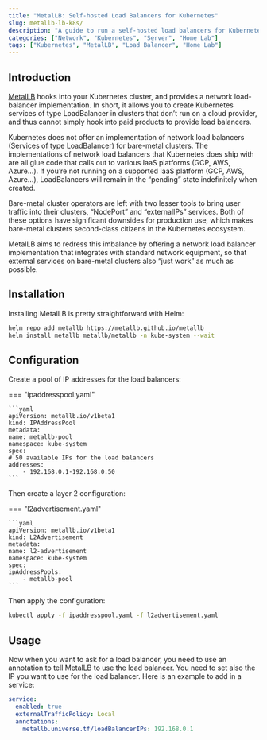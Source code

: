 ```yaml
---
title: "MetalLB: Self-hosted Load Balancers for Kubernetes"
slug: metallb-lb-k8s/
description: "A guide to run a self-hosted load balancers for Kubernetes using MetalLB."
categories: ["Network", "Kubernetes", "Server", "Home Lab"]
tags: ["Kubernetes", "MetalLB", "Load Balancer", "Home Lab"]
---
```


## Introduction

[MetalLB](https://metallb.io/) hooks into your Kubernetes cluster, and provides a network load-balancer implementation. In short, it allows you to create Kubernetes services of type LoadBalancer in clusters that don’t run on a cloud provider, and thus cannot simply hook into paid products to provide load balancers.

Kubernetes does not offer an implementation of network load balancers (Services of type LoadBalancer) for bare-metal clusters. The implementations of network load balancers that Kubernetes does ship with are all glue code that calls out to various IaaS platforms (GCP, AWS, Azure…). If you’re not running on a supported IaaS platform (GCP, AWS, Azure…), LoadBalancers will remain in the “pending” state indefinitely when created.

Bare-metal cluster operators are left with two lesser tools to bring user traffic into their clusters, “NodePort” and “externalIPs” services. Both of these options have significant downsides for production use, which makes bare-metal clusters second-class citizens in the Kubernetes ecosystem.

MetalLB aims to redress this imbalance by offering a network load balancer implementation that integrates with standard network equipment, so that external services on bare-metal clusters also “just work” as much as possible.

## Installation

Installing MetalLB is pretty straightforward with Helm:

```bash
helm repo add metallb https://metallb.github.io/metallb
helm install metallb metallb/metallb -n kube-system --wait
```

## Configuration

Create a pool of IP addresses for the load balancers:

=== "ipaddresspool.yaml"

    ```yaml
    apiVersion: metallb.io/v1beta1
    kind: IPAddressPool
    metadata:
    name: metallb-pool
    namespace: kube-system
    spec:
    # 50 available IPs for the load balancers
    addresses:
        - 192.168.0.1-192.168.0.50
    ```

Then create a layer 2 configuration:

=== "l2advertisement.yaml"

    ```yaml
    apiVersion: metallb.io/v1beta1
    kind: L2Advertisement
    metadata:
    name: l2-advertisement
    namespace: kube-system
    spec:
    ipAddressPools:
        - metallb-pool
    ```

Then apply the configuration:

```bash
kubectl apply -f ipaddresspool.yaml -f l2advertisement.yaml
```

## Usage

Now when you want to ask for a load balancer, you need to use an annotation to tell MetalLB to use the load balancer. You need to set also the IP you want to use for the load balancer. Here is an example to add in a service:

```yaml
service:
  enabled: true
  externalTrafficPolicy: Local
  annotations:
    metallb.universe.tf/loadBalancerIPs: 192.168.0.1
```
